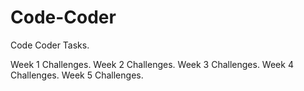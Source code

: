 # Code-Coder
Code Coder Tasks.

Week 1 Challenges.
Week 2 Challenges.
Week 3 Challenges.
Week 4 Challenges.
Week 5 Challenges.
